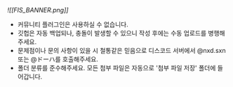 *![[FIS_BANNER.png]]* 
* 커뮤니티 플러그인은 사용하실 수 없습니다.
* 깃헙은 자동 백업되나, 충돌이 발생할 수 있으니 작성 후에는 수동 업로드를 병행해주세요.
* 문제점이나 문의 사항이 있을 시 철통같은 믿음으로 디스코드 서버에서 @nxd.sxn 또는 @ドーハ를 호출해주세요.
* 폴더 분류를 준수해주세요. 모든 첨부 파일은 자동으로 '첨부 파일 저장' 폴더에 들어갑니다.